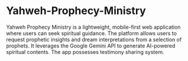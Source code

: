 # Yahweh-Prophecy-Ministry
Yahweh Prophecy Ministry is a lightweight, mobile-first web application where users can seek spiritual guidance. The platform allows users to request prophetic insights and dream interpretations from a selection of prophets. It leverages the Google Gemini API to generate AI-powered spiritual contents. The app possesses testimony sharing system.
